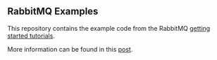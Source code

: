 ## RabbitMQ Examples

This repository contains the example code from the RabbitMQ [getting
started tutorials](http://www.rabbitmq.com/getstarted.html).

More information can be found in this [post](http://www.mokhan.ca/tools/2014/10/10/rabbitmq.html).
